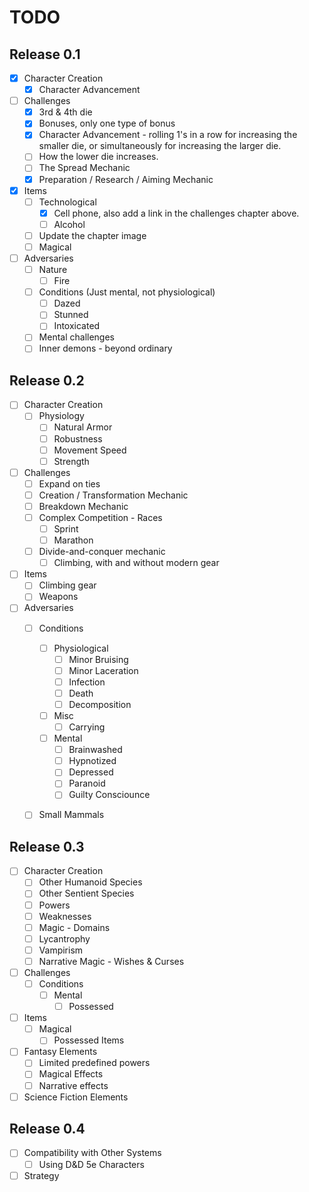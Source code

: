 # TODO

## Release 0.1

* [x] Character Creation
  * [x] Character Advancement
* [ ] Challenges
  * [x] 3rd & 4th die
  * [x] Bonuses, only one type of bonus
  * [x] Character Advancement - rolling 1's in a row for increasing the smaller die, or simultaneously for increasing the larger die.
  * [ ] How the lower die increases.
  * [ ] The Spread Mechanic
  * [x] Preparation / Research / Aiming Mechanic
* [x] Items
  * [ ] Technological
    * [x] Cell phone, also add a link in the challenges chapter above.
    * [ ] Alcohol
  * [ ] Update the chapter image
  * [ ] Magical
* [ ] Adversaries
  * [ ] Nature
    * [ ] Fire
  * [ ] Conditions (Just mental, not physiological)
    * [ ] Dazed
    * [ ] Stunned
    * [ ] Intoxicated
  * [ ] Mental challenges
  * [ ] Inner demons - beyond ordinary

## Release 0.2

* [ ] Character Creation
  * [ ] Physiology
    * [ ] Natural Armor
    * [ ] Robustness
    * [ ] Movement Speed
    * [ ] Strength
* [ ] Challenges
  * [ ] Expand on ties
  * [ ] Creation / Transformation Mechanic
  * [ ] Breakdown Mechanic
  * [ ] Complex Competition - Races
    * [ ] Sprint
    * [ ] Marathon
  * [ ] Divide-and-conquer mechanic
    * [ ] Climbing, with and without modern gear
* [ ] Items
  * [ ] Climbing gear
  * [ ] Weapons
* [ ] Adversaries
  * [ ] Conditions
    * [ ] Physiological
      * [ ] Minor Bruising
      * [ ] Minor Laceration
      * [ ] Infection
      * [ ] Death
      * [ ] Decomposition
    * [ ] Misc
      * [ ] Carrying
    * [ ] Mental
      * [ ] Brainwashed
      * [ ] Hypnotized
      * [ ] Depressed
      * [ ] Paranoid
      * [ ] Guilty Consciounce
  * [ ] Small Mammals


## Release 0.3
* [ ] Character Creation
  * [ ] Other Humanoid Species
  * [ ] Other Sentient Species
  * [ ] Powers
  * [ ] Weaknesses
  * [ ] Magic - Domains
  * [ ] Lycantrophy
  * [ ] Vampirism
  * [ ] Narrative Magic - Wishes & Curses
* [ ] Challenges
  * [ ] Conditions
    * [ ] Mental
      * [ ] Possessed
* [ ] Items
  * [ ] Magical
    * [ ] Possessed Items
* [ ] Fantasy Elements
  * [ ] Limited predefined powers
  * [ ] Magical Effects
  * [ ] Narrative effects
* [ ] Science Fiction Elements

## Release 0.4
* [ ] Compatibility with Other Systems
  * [ ] Using D&D 5e Characters
* [ ] Strategy